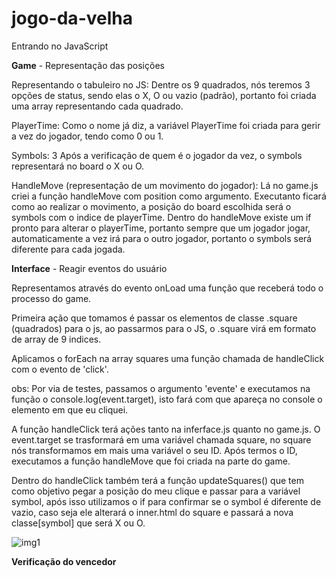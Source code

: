 # jogo-da-velha

Entrando no JavaScript

**Game** - Representação das posições

Representando o tabuleiro no JS:
Dentre os 9 quadrados, nós  teremos 3 opções de status, sendo elas o X, O ou vazio (padrão), portanto foi criada uma array representando cada quadrado.

PlayerTime: 
Como o nome já diz, a variável PlayerTime foi criada para gerir a vez do jogador, tendo como 0 ou 1.

Symbols: 3
Após a verificação de quem é o jogador da vez, o symbols representará no board o X ou O.

HandleMove (representação de um movimento do jogador):
Lá no game.js criei a função handleMove com position como argumento. 
Executanto ficará como ao realizar o movimento, a posição do board escolhida será o symbols com o indice de playerTime. 
Dentro do handleMove existe um if pronto para alterar o playerTime, portanto sempre que um jogador jogar, automaticamente a vez irá para o outro jogador, portanto o symbols será diferente para cada jogada.

**Interface** - Reagir eventos do usuário

Representamos através do evento onLoad uma função que receberá todo o processo do game.

Primeira ação que tomamos é passar os elementos de classe .square (quadrados) para o js, ao passarmos para o JS, o .square virá em formato de array de 9 indices. 

Aplicamos o forEach na array squares uma função chamada de handleClick com o evento de 'click'. 

obs: Por via de testes, passamos o argumento 'evente' e executamos na função o console.log(event.target), isto fará com que apareça no console o elemento em que eu cliquei.

A função handleClick terá ações tanto na inferface.js quanto no game.js. O event.target se trasformará em uma variável chamada square, no square nós transformamos em mais uma variável o seu ID.
Após termos o ID, executamos a função handleMove que foi criada na parte do game.

Dentro do handleClick também terá a função updateSquares() que tem como objetivo pegar a posição do meu clique e passar para a variável symbol, após isso utilizamos o if para confirmar se o symbol é diferente de vazio, caso seja ele alterará o inner.html do square e passará a nova classe[symbol] que será X ou O.

![img1](https://user-images.githubusercontent.com/83314555/156480415-13d284af-1d21-4094-9230-3efc3933017b.png)

**Verificação do vencedor**

